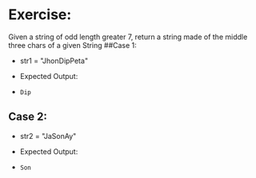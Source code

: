 # Exercise: 
Given a string of odd length greater 7, return a string made of the middle three chars of a given String
##Case 1:

- str1 = "JhonDipPeta"
- Expected Output:

- `Dip`
## Case 2:

- str2 = "JaSonAy"
- Expected Output:

- `Son`